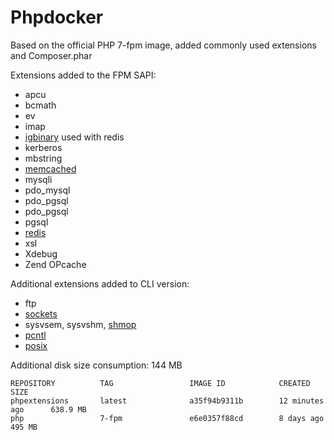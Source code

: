 # Phpdocker

Based on the official PHP 7-fpm image, added commonly used extensions and Composer.phar

Extensions added to the FPM SAPI:
* apcu
* bcmath
* ev
* imap
* [igbinary](https://github.com/igbinary/igbinary) used with redis
* kerberos
* mbstring
* [memcached](https://github.com/php-memcached-dev/php-memcached/tree/php7)
* mysqli
* pdo_mysql
* pdo_pgsql
* pdo_pgsql
* pgsql
* [redis](https://github.com/phpredis/phpredis)
* xsl
* Xdebug
* Zend OPcache


Additional extensions added to CLI version:
* ftp
* [sockets](php.net/manual/ru/book.sockets.php)
* sysvsem, sysvshm, [shmop](http://php.net/manual/book.shmop.php)
* [pcntl](http://php.net/manual/book.pcntl.php)
* [posix](http://php.net/manual/book.posix.php)

Additional disk size consumption: 144 MB
```
REPOSITORY          TAG                 IMAGE ID            CREATED             SIZE
phpextensions       latest              a35f94b9311b        12 minutes ago      638.9 MB
php                 7-fpm               e6e0357f88cd        8 days ago          495 MB
```